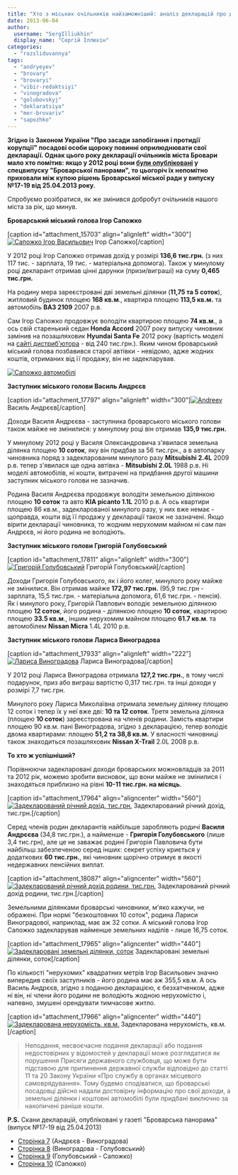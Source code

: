 ```yaml
---
title: "Хто з міських очільників найзаможніший: аналіз декларацій про доходи у 2012 році"
date: 2013-06-04
author: 
  username: "SergIlliukhin"
  display_name: "Сергій Іллюхін"
categories: 
  - "rozsliduvannya"
tags: 
  - "andryeyev"
  - "brovary"
  - "brovaryi"
  - "vibir-redaktsiyi"
  - "vinogradova"
  - "golubovskyj"
  - "deklaratsiya"
  - "mer-brovariv"
  - "sapozhko"
---
```


**Згідно із Законом України "Про засади запобігання і протидії корупції" посадові особи щороку повинні оприлюднювати свої декларації. Однак цього року декларації очільників міста Бровари мало хто помітив: якщо у 2012 році вони [були опубліковані](https://mpz.brovary.org/opublikovano-deklaratsiyi-brovarskogo-miskogo-golovi-ta-yogo-zastupnikiv/ "Опубліковано декларації броварського міського голови та його заступників") у спецвипуску "Броварської панорами", то цьогоріч їх непомітно приховали між купою рішень Броварської міської ради у випуску №17-19 від 25.04.2013 року.**

Спробуємо розібратися, як же змінився добробут очільників нашого міста за рік, що минув.

**Броварський міський голова Ігор Сапожко**

\[caption id="attachment\_15703" align="alignleft" width="300"\][![Сапожко Ігор Васильович](https://mpz.brovary.org/wp-content/uploads/2013/03/Sapozhko-Igor-Vasilovich-ofitsiyne-foto.jpg)](https://mpz.brovary.org/wp-content/uploads/2013/03/Sapozhko-Igor-Vasilovich-ofitsiyne-foto.jpg) Ігор Сапожко\[/caption\]

У 2012 році Ігор Сапожко отримав дохід у розмірі **136,6 тис.грн.** (з них 117 тис. - зарплата, 19 тис. - матеріальна допомога). Також у минулому році декларант отримав цінні дарунки (призи/виграші) на суму **0,465 тис.грн.**

На родину мера зареєстровані дві земельні ділянки (**11,75 та 5 соток**), житловий будинок площею **168 кв.м**., квартира площею **113,5 кв.м.** та автомобіль **ВАЗ 2109** 2007 р.в.

Сам Ігор Сапожко продовжує володіти квартирою площею **74 кв.м**., а ось свій старенький седан **Honda Accord** 2007 року випуску чиновник замінив на позашляховик **Hyundai Santa Fe** 2012 року (вартість моделі на [сайті дистриб'ютора](http://hyundai.com.ua/cars/santafe) - від 240 тис.грн.). Яким чином броварський міський голова позбавився старої автівки - невідомо, адже жодних коштів, отриманих від її продажу, він не задекларував.

[![Сапожко автомобілі](https://mpz.brovary.org/wp-content/uploads/2013/05/sapojkoCars.jpg)](https://mpz.brovary.org/wp-content/uploads/2013/05/sapojkoCars.jpg)

**Заступник міського голови Василь Андрєєв**

\[caption id="attachment\_17797" align="alignleft" width="300"\][![Andreev](https://mpz.brovary.org/wp-content/uploads/2013/05/Andreev.jpg)](https://mpz.brovary.org/wp-content/uploads/2013/05/Andreev.jpg) Василь Андрєєв\[/caption\]

Доходи Василя Андрєєва - заступника броварського міського голови також майже не змінилися: у минулому році він отримав **135,9 тис.грн.**

У минулому 2012 році у Василя Олександровича з'явилася земельна ділянка площею **10 соток**, яку він придбав за 56 тис.грн., а в автопарку чиновника поряд з задекларованим минулого разу **Mitsubishi 2.4L** 2009 р.в. тепер з'явилася ще одна автівка - **Mitsubishi 2.0L** 1988 р.в. Ні моделі автомобілів, ні кошти, витрачені на придбання другої машини заступник міського голови не зазначив.

Родина Василя Андрєєва продовжує володіти земельною ділянкою площею **10 соток** та авто **KIA picanto 1.1L** 2010 р.в. А ось квартири площею 86 кв.м., задекларованої минулого разу, у них вже немає - щоправда, кошти від її продажу у декларації також не зазначені. Якщо вірити декларації чиновника, то жодним нерухомим майном ні сам пан Андрєєв, ні його родина не володіють.

**Заступник міського голови Григорій Голубовський**

\[caption id="attachment\_17811" align="alignleft" width="300"\][![Григорій Голубовський](https://mpz.brovary.org/wp-content/uploads/2013/05/Golubovskiy1.jpg)](https://mpz.brovary.org/wp-content/uploads/2013/05/Golubovskiy1.jpg) Григорій Голубовський\[/caption\]

Доходи Григорія Голубовського, як і його колег, минулого року майже не змінилися. Він отримав майже **172,97 тис.грн.** (95,9 тис.грн - зарплата, 15,5 тис.грн. - матеріальна допомога, 61,6 тис.грн. - пенсія). Як і минулого року, Григорій Павлович володіє земельною ділянкою площею **12 соток**, його родина - ділянкою площею **10 соток**, квартирою площею **33.5 кв.м**., іншим нерухомим майном площею **61.7 кв.м**. та автомобілем **Nissan Micra** 1.4L 2010 р.в.

**Заступник міського голови Лариса Виноградова**

\[caption id="attachment\_17933" align="alignleft" width="222"\][![Лариса Виноградова](https://mpz.brovary.org/wp-content/uploads/2013/05/vinogradova.jpg)](https://mpz.brovary.org/wp-content/uploads/2013/05/vinogradova.jpg) Лариса Виноградова\[/caption\]

У 2012 році Лариса Виноградова отримала **127,2 тис.грн.**, в тому числі подарунок, приз або виграш вартістю 0,317 тис.грн. та інші доходи у розмірі 7,7 тис.грн.

Минулого року Лариса Миколаївна отримала земельну ділянку площею 12 соток і тепер їх у неї вже дві: **10 та 12 соток**. Третя земельна ділянка (площею **10 соток**) зареєстрована на членів родини. Замість квартири площею 90 кв.м. пані Виноградова, згідно з декларацією, тепер володіє двома квартирами: площею **51,2 та 38,8 кв.м.** У власності чиновниці також знаходиться позашляховик **Nissan X-Trail** 2.0L 2008 р.в.

**То хто ж успішніший?**

Порівнюючи задекларовані доходи броварських можновладців за 2011 та 2012 рік, можемо зробити висновок, що вони майже не змінилися і знаходяться приблизно на рівні **10-11 тис.грн. на місяць**.

\[caption id="attachment\_17964" align="aligncenter" width="560"\][![Задекларований річний дохід, тис.грн.](https://mpz.brovary.org/wp-content/uploads/2013/05/zadeklarovaniy-dohid1.png "Задекларований річний дохід, тис.грн.")](https://mpz.brovary.org/wp-content/uploads/2013/05/zadeklarovaniy-dohid1.png) Задекларований річний дохід, тис.грн.\[/caption\]

Серед членів родин декларантів найбільше заробляють родичі **Василя Андрєєва** (34,8 тис.грн.), а найменше - **Григорія Голубовського** (лише 3,4 тис.грн), але це не заважає родині Григорія Павловича бути найбільш забезпеченою серед інших: секрет успіху криється у додаткових **60 тис.грн.**, які чиновник щорічно отримує в якості недержавних пенсійних виплат.

\[caption id="attachment\_18087" align="aligncenter" width="560"\][![Задекларований річний дохід родини, тис.грн.](https://mpz.brovary.org/wp-content/uploads/2013/05/incomeFamily.png "Задекларований річний дохід родини, тис.грн.")](https://mpz.brovary.org/wp-content/uploads/2013/05/incomeFamily.png) Задекларований річний дохід родини, тис.грн.\[/caption\]

Земельними ділянками броварські чиновники, м'яко кажучи, не ображені. При нормі "безкоштовних 10 соток", родина Лариси Виноградової, наприклад, має аж 32 сотки. А міський голова Ігор Сапожко задекларував найменше земельних наділів - лише 16,75 соток.

\[caption id="attachment\_17965" align="aligncenter" width="440"\][![Задекларовані земельні ділянки, соток](https://mpz.brovary.org/wp-content/uploads/2013/05/Zemlya1.png "Задекларовані земельні ділянки, соток")](https://mpz.brovary.org/wp-content/uploads/2013/05/Zemlya1.png) Задекларовані земельні ділянки, соток\[/caption\]

По кількості "нерухомих" квадратних метрів Ігор Васильович значно випередив своїх заступників - його родина має аж 355,5 кв.м. А ось Василь Андрєєв, згідно з поданою декларацією, є безхатченком, адже ні він, ні члени його родини не володіють жодною нерухомістю і, напевно, змушені орендувати тимчасове житло.

\[caption id="attachment\_17966" align="aligncenter" width="440"\][![Задекларована нерухомість, кв.м.](https://mpz.brovary.org/wp-content/uploads/2013/05/neruhomist1.png "Задекларована нерухомість, кв.м.")](https://mpz.brovary.org/wp-content/uploads/2013/05/neruhomist1.png) Задекларована нерухомість, кв.м.\[/caption\]

> Неподання, несвоєчасне подання декларації або подання  недостовірних у відомостей у декларації може розглядатися як порушення Присяги державного службовця, що може бути підставою для припинення державної служби відповідно до статті 11 та 20 Закону України «Про службу в органах місцевого самоврядування». Тому будемо сподіватися, що броварські посадовці дійсно надали достовірну інформацію про свої доходи, а земельні ділянки і коштовні автомобілі були придбані виключно за накопичені раніше кошти.

**P.S.** Скани декларацій, опубліковані у газеті "Броварська панорама" (випуск №17-19 від 25.04.2013)

- [Сторінка 7](https://mpz.brovary.org/wp-content/uploads/2013/06/page7.jpg) (Андрєєв - Виноградова)
- [Сторінка 8](https://mpz.brovary.org/wp-content/uploads/2013/06/page8.jpg) (Виноградова - Голубовський)
- [Сторінка 9](https://mpz.brovary.org/wp-content/uploads/2013/06/page9.jpg) (Голубовський - Сапожко)
- [Сторінка 10](https://mpz.brovary.org/wp-content/uploads/2013/06/page10.jpg) (Сапожко)
